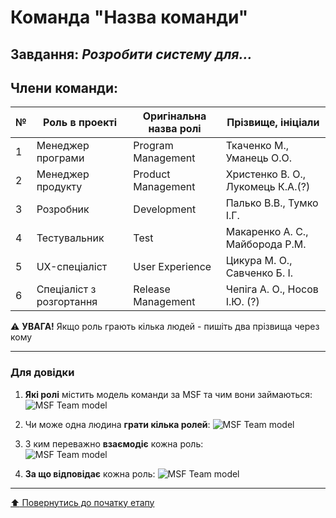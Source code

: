 # Команда "**Назва команди**"

## Завдання: *Розробити систему для...*

## Члени команди:

|№  | Роль в проекті            | Оригінальна назва ролі    | Прізвище, ініціали          |
|---|---------------------------|---------------------------|---------------------------|
| 1 | Менеджер програми         | Program Management        | Ткаченко М., Уманець О.О.         |
| 2 | Менеджер продукту         | Product Management        | Христенко В. О., Лукомець К.А.(?) |
| 3 | Розробник                 | Development               | Палько В.В., Тумко І.Г.           |
| 4 | Тестувальник              | Test                      | Макаренко А. С., Майборода Р.М.        |
| 5 | UX-спеціаліст             | User Experience           | Цикура М. О., Савченко Б. І.       |
| 6 | Спеціаліст з розгортання  | Release Management        | Чепіга А. О., Носов І.Ю. (?)       |

:warning: **УВАГА!** Якщо роль грають кілька людей - пишіть два прізвища через кому

---
### Для довідки
1. **Які ролі** містить модель команди за MSF та чим вони займаються:
![MSF Team model](/docs/images/resources/MSF%20team%20model.jpg)

2. Чи може одна людина **грати кілька ролей**:
![MSF Team model](/docs/images/resources/MSF%20roles%20combinations.png)

1. З ким переважно **взаємодіє** кожна роль:<br>
![MSF Team model](/docs/images/resources/MSF%20roles%20focus.gif)

1. **За що відповідає** кожна роль:
![MSF Team model](/docs/images/resources/MSF%20roles%20responsibilities.png)

---
[:arrow_up: Повернутись до початку етапу](/docs/1.Envisioning/README.md)
